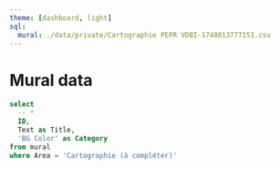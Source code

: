 ```yaml
---
theme: [dashboard, light]
sql:
  mural: ./data/private/Cartographie PEPR VDBI-1748013777151.csv
---
```


# Mural data

```sql id=projects
select
  -- *
  ID,
  Text as Title,
  'BG Color' as Category
from mural
where Area = 'Cartographie (à compléter)'
```
